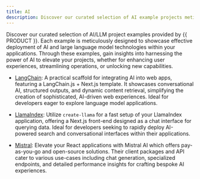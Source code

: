```yaml
---
title: AI
description: Discover our curated selection of AI example projects meticulously designed to showcase effective deployment of AI and large language model technologies within your applications.
---
```


Discover our curated selection of AI/LLM project examples provided by {{ PRODUCT }}. Each example is meticulously designed to showcase effective deployment of AI and large language model technologies within your applications. Through these examples, gain insights into harnessing the power of AI to elevate your projects, whether for enhancing user experiences, streamlining operations, or unlocking new capabilities.

- [LangChain](/guides/ai/examples/langchain): A practical scaffold for integrating AI into web apps, featuring a LangChain.js + Next.js template. It showcases conversational AI, structured outputs, and dynamic content retrieval, simplifying the creation of sophisticated, AI-driven web experiences. Ideal for developers eager to explore language model applications.

- [LlamaIndex](/guides/ai/examples/llamaindex): Utilize `create-llama` for a fast setup of your LlamaIndex application, offering a Next.js front-end designed as a chat interface for querying data. Ideal for developers seeking to rapidly deploy AI-powered search and conversational interfaces within their applications.

- [Mistral](/guides/ai/examples/mistral): Elevate your React applications with Mistral AI which offers pay-as-you-go and open-source solutions. Their client packages and API cater to various use-cases including chat generation, specialized endpoints, and detailed performance insights for crafting bespoke AI experiences.
